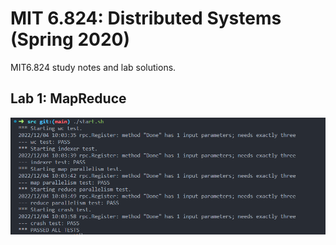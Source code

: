 # MIT 6.824: Distributed Systems (Spring 2020)
MIT6.824 study notes and lab solutions.

## Lab 1: MapReduce

![IMG](img/pass_lab1.png)
